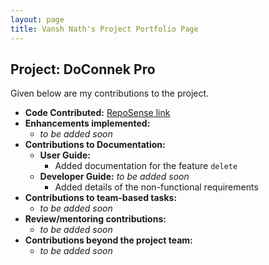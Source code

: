 ```yaml
---
layout: page
title: Vansh Nath's Project Portfolio Page
---
```


## Project: DoConnek Pro

Given below are my contributions to the project.

- **Code Contributed:** [RepoSense link](https://nus-cs2103-ay2324s1.github.io/tp-dashboard/?search=vansh284&breakdown=true)
- **Enhancements implemented:**
    - *to be added soon*
- **Contributions to Documentation:**
    - **User Guide:**
      - Added documentation for the feature `delete`
    - **Developer Guide:** *to be added soon*
      - Added details of the non-functional requirements
- **Contributions to team-based tasks:**
    - *to be added soon*
- **Review/mentoring contributions:**
    - *to be added soon*
- **Contributions beyond the project team:**
    - *to be added soon*
